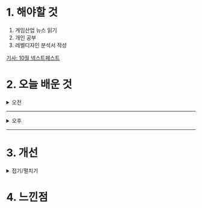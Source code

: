 
# 1. 해야할 것

1. 게임산업 뉴스 읽기 
2. 개인 공부  
3. 레벨디자인 분석서 작성

[기사: 10월 넥스트페스트](https://www.gamemeca.com/view.php?gid=1753899)


# 2. 오늘 배운 것

<details>
<summary>오전</summary>

## 오늘의 뉴스
### 10월 넥스트페스트
![image](https://github.com/user-attachments/assets/9db4345e-0af0-4b4b-8299-d58c033c2d75)

게임을 제작하는데 필요한 리소스는 뭘까?\
더 많은 게임을 보고 플레이하고 느끼는 것이다.

스팀 넥스트페스트를 통해 많은 게임들이 플레이되는걸 지켜볼 수 있어서 도움이 많이 될 것 같다.

### 요약
■ NieR 오케스트라 콘서트, 내년 1월 진행 확정 
라이브 엔터테인먼트 브랜드 리벳(LIVET)은 스퀘어 에닉스 대표작 NieR 시리즈 오케스트라 콘서트 '12024 [the end of data]'를 확정하고, 오는 18일부터 티켓 판매를 시작한다고 밝혔습니다. AWR Music Productions이 스퀘어 에닉스와 협력하여 제작한 NieR 시리즈 오케스트라 콘서트 '12024 [the end of data]' 한국 공연에서는 음악 관련 분야에서 다양한 역할을 소화하며 FINAL FANTASY 시리즈 오케스트라 공연 경력이 있는 에릭 로스(Eric Roth)가 지휘자로 나섭니다.

■ 협동 어드벤처 '팝유컴', 스팀넥스트페스트 참가
그리프라인(GRYPHLINE)은 협동 어드벤처 게임 ‘팝유컴’을 스팀 넥스트 페스트(Steam Next Fest)에 출품한다고 10일 밝혔습니다. 신비한 평행 우주를 배경으로 한 판타지 어드벤처 게임 ‘팝유컴’은 현재 PC와 콘솔 플랫폼으로 개발 중이며, 오는 15일부터 22일까지 Steam 플랫폼에서 무료로 다운로드 받을 수 있습니다.

■ 김복형 헌법재판관 "게임물 사전검열 바람직하지 않아" 
김복형 헌법재판관이 게임물 사전검열에 대해 "바람직하지 않다"라고 입장을 밝힌 것으로 확인됐습니다. 'G식백과' 김성회 유튜버는 해당 조항이 게임물 사전검열에 해당해 위헌이라 주장하며 9월 5일 헌법소원을 추진했습니다.

■ 스틸시리즈 X 블리자드, '월드 오브 워크래프트' 한정판 에디션 국내 출시
세계 최초 게이밍 기어 브랜드 스틸시리즈(SteelSeries, CEO 에티샴 라바니)와 블리자드엔터테인먼트가 협업하여 '월드 오브 워크래프트(World of Warcraft)' 출시 20주년을 기념하여 한정판 에디션을 공개했습니다. '아크티스 노바 7 무선 게이밍 헤드셋 월드 오브 워크래프트 에디션'은 플레이어들이 아제로스의 표면을 탐험하며 디테일한 게이밍 사운드를 경험할 수 있도록 구성되었으며, 인게임 아이템인 섬뜩한 칼날약탈자 탈것이 포함됩니다.

■ 코나미, FIFA와 손잡는다...FIFAe 월드컵 개최 예고 
EA 스포츠와 계약을 종료했던 FIFA가 다음 파트너로 코나미를 선택, e스포츠 협력 계약을 체결했습니다. 이와 함께 코나미의 모바일 및 콘솔 버전 축구 게임 'e풋볼'을 활용한 e스포츠 대회 'FIFAe 월드컵'을 2024년 내 개최할 것이라고 덧붙었습니다.

■ 킨텍스 1전시관을 통째로, 역대급 규모 예고 'AGF 2024' 
AGF 조직위원회는 10일 공식 홈페이지 및 트위터를 통해서 오는 12월 7일 막을 올리는 Anime X Game Festival 2024(이하 AGF 2024)의 전시관을 킨텍스 제 1 전시관 1홀까지 추가로 확장했다고 밝혔습니다. 코로나 이후 잠시 주춤했으나, 엔데믹인 2022년 킨텍스 제 2전시관 7, 8홀에서 재개막한 이후 2023년에는 1전시관 3홀부터 5홀까지 활용하면서 수용 인원을 늘렸습니다.
</details>

****

<details>
<summary>오후</summary>

## 레벨디자인 분석서 작성
### 초안 작성

![image](https://github.com/user-attachments/assets/6cd65538-a102-4de4-88a9-109fd5dcc027)

![image](https://github.com/user-attachments/assets/22e08aea-b091-4e9f-8816-8b066eaeac00)

</details>

****


# 3. 개선


<details>
<summary>접기/펼치기</summary>


</details>



# 4. 느낀점


